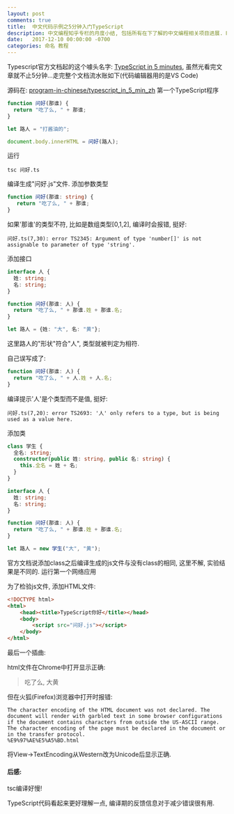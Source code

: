```yaml
---
layout: post
comments: true
title:  中文代码示例之5分钟入门TypeScript
description: 中文编程知乎专栏的月度小结, 包括所有在下了解的中文编程相关项目进展. Monthly report of column "Programming in Chinese", together with other progresses in Github organization and other channels.
date:   2017-12-10 00:00:00 -0700
categories: 命名 教程
---
```


Typescript官方文档起的这个噱头名字: [TypeScript in 5 minutes](https://www.typescriptlang.org/docs/handbook/typescript-in-5-minutes.html), 虽然光看完文章就不止5分钟...走完整个文档流水账如下(代码编辑器用的是VS Code)

源码在: [program-in-chinese/typescript_in_5_min_zh](https://github.com/program-in-chinese/typescript_in_5_min_zh)
第一个TypeScript程序
```typescript
function 问好(那谁) {
  return "吃了么, " + 那谁;
}

let 路人 = "打酱油的";

document.body.innerHTML = 问好(路人);
```
运行
```
tsc 问好.ts
```
编译生成"问好.js"文件.
添加参数类型
```typescript
function 问好(那谁: string) {
   return "吃了么, " + 那谁;
}
```
如果'那谁'的类型不符, 比如是数组类型[0,1,2], 编译时会报错, 挺好:
```
问好.ts(7,30): error TS2345: Argument of type 'number[]' is not assignable to parameter of type 'string'.
```
添加接口
```typescript
interface 人 {
  姓: string;
  名: string;
}

function 问好(那谁: 人) {
  return "吃了么, " + 那谁.姓 + 那谁.名;
}

let 路人 = {姓: "大", 名: "黄"};
```
这里路人的"形状"符合"人", 类型就被判定为相符.

自己误写成了:
```typescript
function 问好(那谁: 人) {
  return "吃了么, " + 人.姓 + 人.名;
}
```
编译提示'人'是个类型而不是值, 挺好:
```
问好.ts(7,20): error TS2693: '人' only refers to a type, but is being used as a value here.
```
添加类
```typescript
class 学生 {
  全名: string;
  constructor(public 姓: string, public 名: string) {
    this.全名 = 姓 + 名;
  }
}

interface 人 {
  姓: string;
  名: string;
}

function 问好(那谁: 人) {
  return "吃了么, " + 那谁.姓 + 那谁.名;
}

let 路人 = new 学生("大", "黄");
```
官方文档说添加class之后编译生成的js文件与没有class的相同, 这里不解, 实验结果是不同的.
运行第一个网络应用

为了检验js文件, 添加HTML文件:
```html
<!DOCTYPE html>
<html>
    <head><title>TypeScript你好</title></head>
    <body>
        <script src="问好.js"></script>
    </body>
</html>
```
最后一个插曲:

html文件在Chrome中打开显示正确:

> 吃了么, 大黄

但在火狐(Firefox)浏览器中打开时报错:
```
The character encoding of the HTML document was not declared. The document will render with garbled text in some browser configurations if the document contains characters from outside the US-ASCII range. The character encoding of the page must be declared in the document or in the transfer protocol.
%E9%97%AE%E5%A5%BD.html
```
将View->TextEncoding从Western改为Unicode后显示正确.

#### 后感:

tsc编译好慢!

TypeScript代码看起来更好理解一点, 编译期的反馈信息对于减少错误很有用.